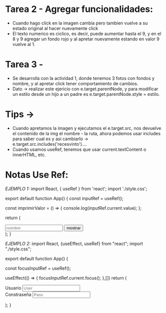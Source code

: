 # Tarea 2 - Agregar funcionalidades:
   - Cuando hago click en la imagen cambia pero tambien vuelve a su estado original al hacer nuevamente click
   - El texto numerico es ciclico, es decir, puede aumentar hasta el 9, y en el 8 y 9 agregar un fondo rojo y al apretar nuevamente estando en valor 9 vuelve al 1.

# Tarea 3 - 
   - Se desarrolla con la actividad 1, donde tenemos 3 fotos con fondos y nombre, y al apretar click tener comportamiento de cambios.
   - Dato -> realizar este ejericio con e.target.parentNode, y para modificar un estilo desde un hijo a un padre es e.target.parentNode.style = estilo.

# Tips ->
   - Cuando apretamos la imagen y ejecutamos el e.target.src, nos devuelve el contenido de la img el nombre - la ruta, ahora podemos usar includes para saber cual es y asi cambiarlo -> e.target.src.includes('recesvinto')....
   - Cuando usamos useRef, tenemos que usar current.textContent o innerHTML, etc.

# Notas Use Ref:
   *EJEMPLO 1:*
   import React, { useRef } from 'react';
   import './style.css';

   export default function App() {
      const inputRef = useRef();

   const imprimirValor = () => {
      console.log(inputRef.current.value);
   };

   return (
      <div>
         <input type="text" placeholder="nombre" ref={inputRef} />
         <button onClick={imprimirValor}>mostrar</button>
      </div>
     );
   }

   *EJEMPLO 2:*
   import React, {useEffect, useRef} from "react";
   import "./style.css";

   export default function App() {

   const focusInputRef = useRef();

   useEffect(() => {
      focusInputRef.current.focus();
   },[])
   return (
      <div>
         <form>
            <div>
               <label htmlFor="user">Usuario</label>
               <input 
                  type="text"
                  id="user"
                  placeholder="User"
                  ref={focusInputRef}
               />
            </div>
            <div>
               <label htmlFor="pass">Constraseña</label>
               <input 
                  type="password"
                  id="pass"
                  placeholder="Pass"
               />
            </div>
         </form>
      </div>
   );
   }

